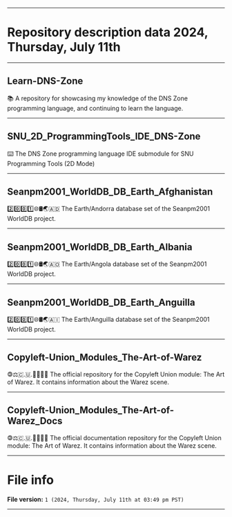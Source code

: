 
***

# Repository description data 2024, Thursday, July 11th

---

## Learn-DNS-Zone

📚️ A repository for showcasing my knowledge of the DNS Zone programming language, and continuing to learn the language. 

---

## SNU_2D_ProgrammingTools_IDE_DNS-Zone

⌨️ The DNS Zone programming language IDE submodule for SNU Programming Tools (2D Mode)

---

## Seanpm2001_WorldDB_DB_Earth_Afghanistan

2️⃣️0️⃣️0️⃣️1️⃣️🌐️🛢️🌏️🇦🇩️ The Earth/Andorra database set of the Seanpm2001 WorldDB project.

---

## Seanpm2001_WorldDB_DB_Earth_Albania

2️⃣️0️⃣️0️⃣️1️⃣️🌐️🛢️🌏️🇦🇴️ The Earth/Angola database set of the Seanpm2001 WorldDB project.

---

## Seanpm2001_WorldDB_DB_Earth_Anguilla

2️⃣️0️⃣️0️⃣️1️⃣️🌐️🛢️🌏️🇦🇮️ The Earth/Anguilla database set of the Seanpm2001 WorldDB project.

---

## Copyleft-Union_Modules_The-Art-of-Warez

 🄯⚖️🇨.🇺.🟰🏴‍☠️️💾️ The official repository for the Copyleft Union module: The Art of Warez. It contains information about the Warez scene.

---

## Copyleft-Union_Modules_The-Art-of-Warez_Docs

 🄯⚖️🇨.🇺.🟰🏴‍☠️️📖️ The official documentation repository for the Copyleft Union module: The Art of Warez. It contains information about the Warez scene.

***

# File info

**File version:** `1 (2024, Thursday, July 11th at 03:49 pm PST)`

***

